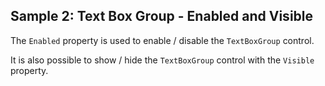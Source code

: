 ## Sample 2: Text Box Group - Enabled and Visible

The `Enabled` property is used to enable / disable the `TextBoxGroup` control.

It is also possible to show / hide the `TextBoxGroup` control with the `Visible` property.